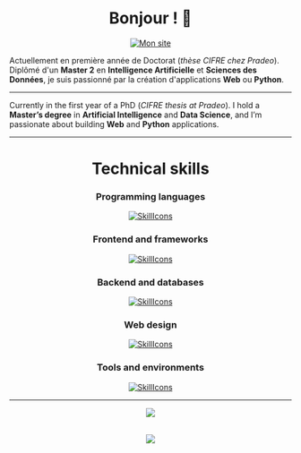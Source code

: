 <div align="center">

# Bonjour ! 🤠 

[![Mon site](https://img.shields.io/badge/Website-FF7139?style=for-the-badge&logo=Google-Chrome&logoColor=white)](https://gatienh.fr)
</div>

Actuellement en première année de Doctorat (*thèse CIFRE chez Pradeo*). Diplômé d'un **Master 2** en **Intelligence Artificielle** et **Sciences des Données**, je suis passionné par la création d'applications **Web** ou **Python**.

---

Currently in the first year of a PhD (*CIFRE thesis at Pradeo*). I hold a **Master’s degree** in **Artificial Intelligence** and **Data Science**, and I’m passionate about building **Web** and **Python** applications.

---

<div align="center">

# Technical skills

### Programming languages  
[![SkillIcons](https://skillicons.dev/icons?i=py,c,cpp,java)](https://skillicons.dev)

### Frontend and frameworks  
[![SkillIcons](https://skillicons.dev/icons?i=js,jquery,react)](https://skillicons.dev)

### Backend and databases  
[![SkillIcons](https://skillicons.dev/icons?i=nodejs,php,firebase,mysql,mongodb)](https://skillicons.dev)

### Web design  
[![SkillIcons](https://skillicons.dev/icons?i=html,css,sass)](https://skillicons.dev)

### Tools and environments  
[![SkillIcons](https://skillicons.dev/icons?i=git,linux,latex,androidstudio)](https://skillicons.dev)


---

<tr>
    <td colspan="10" align="center">
        <img src="https://github-readme-stats-git-masterrstaa-rickstaa.vercel.app/api/top-langs/?username=Leogendra&theme=dark&hide_border=true&include_all_commits=false&count_private=false&layout=compact" align="center" />
        <br/> <br/>
        <!-- <p> 
            <font size="4">Visitor count :</font>            <br>
            <img src="https://profile-counter.glitch.me/Leogendra/count.svg">
        </p> -->
    </td>
</tr>

![](https://komarev.com/ghpvc/?username=leogendra&style=flat-square&color=189943&label=Visitor&nbsp;count)

</div>
